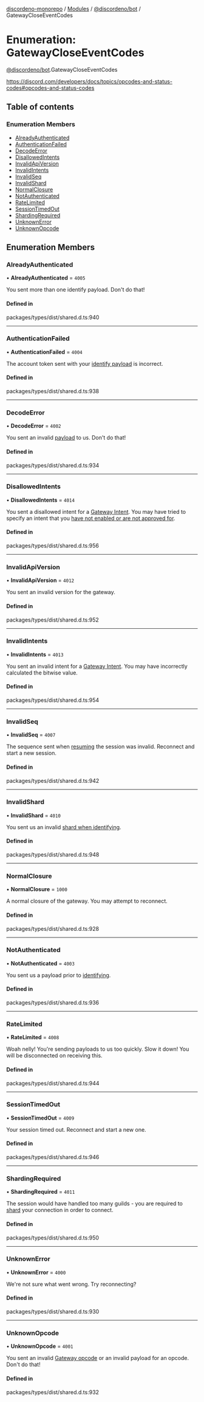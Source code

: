 [discordeno-monorepo](../README.md) / [Modules](../modules.md) / [@discordeno/bot](../modules/discordeno_bot.md) / GatewayCloseEventCodes

# Enumeration: GatewayCloseEventCodes

[@discordeno/bot](../modules/discordeno_bot.md).GatewayCloseEventCodes

https://discord.com/developers/docs/topics/opcodes-and-status-codes#opcodes-and-status-codes

## Table of contents

### Enumeration Members

- [AlreadyAuthenticated](discordeno_bot.GatewayCloseEventCodes.md#alreadyauthenticated)
- [AuthenticationFailed](discordeno_bot.GatewayCloseEventCodes.md#authenticationfailed)
- [DecodeError](discordeno_bot.GatewayCloseEventCodes.md#decodeerror)
- [DisallowedIntents](discordeno_bot.GatewayCloseEventCodes.md#disallowedintents)
- [InvalidApiVersion](discordeno_bot.GatewayCloseEventCodes.md#invalidapiversion)
- [InvalidIntents](discordeno_bot.GatewayCloseEventCodes.md#invalidintents)
- [InvalidSeq](discordeno_bot.GatewayCloseEventCodes.md#invalidseq)
- [InvalidShard](discordeno_bot.GatewayCloseEventCodes.md#invalidshard)
- [NormalClosure](discordeno_bot.GatewayCloseEventCodes.md#normalclosure)
- [NotAuthenticated](discordeno_bot.GatewayCloseEventCodes.md#notauthenticated)
- [RateLimited](discordeno_bot.GatewayCloseEventCodes.md#ratelimited)
- [SessionTimedOut](discordeno_bot.GatewayCloseEventCodes.md#sessiontimedout)
- [ShardingRequired](discordeno_bot.GatewayCloseEventCodes.md#shardingrequired)
- [UnknownError](discordeno_bot.GatewayCloseEventCodes.md#unknownerror)
- [UnknownOpcode](discordeno_bot.GatewayCloseEventCodes.md#unknownopcode)

## Enumeration Members

### AlreadyAuthenticated

• **AlreadyAuthenticated** = `4005`

You sent more than one identify payload. Don't do that!

#### Defined in

packages/types/dist/shared.d.ts:940

---

### AuthenticationFailed

• **AuthenticationFailed** = `4004`

The account token sent with your [identify payload](https://discord.com/developers/docs/topics/gateway#identify) is incorrect.

#### Defined in

packages/types/dist/shared.d.ts:938

---

### DecodeError

• **DecodeError** = `4002`

You sent an invalid [payload](https://discord.com/developers/docs/topics/gateway#sending-payloads) to us. Don't do that!

#### Defined in

packages/types/dist/shared.d.ts:934

---

### DisallowedIntents

• **DisallowedIntents** = `4014`

You sent a disallowed intent for a [Gateway Intent](https://discord.com/developers/docs/topics/gateway#gateway-intents). You may have tried to specify an intent that you [have not enabled or are not approved for](https://discord.com/developers/docs/topics/gateway#privileged-intents).

#### Defined in

packages/types/dist/shared.d.ts:956

---

### InvalidApiVersion

• **InvalidApiVersion** = `4012`

You sent an invalid version for the gateway.

#### Defined in

packages/types/dist/shared.d.ts:952

---

### InvalidIntents

• **InvalidIntents** = `4013`

You sent an invalid intent for a [Gateway Intent](https://discord.com/developers/docs/topics/gateway#gateway-intents). You may have incorrectly calculated the bitwise value.

#### Defined in

packages/types/dist/shared.d.ts:954

---

### InvalidSeq

• **InvalidSeq** = `4007`

The sequence sent when [resuming](https://discord.com/developers/docs/topics/gateway#resume) the session was invalid. Reconnect and start a new session.

#### Defined in

packages/types/dist/shared.d.ts:942

---

### InvalidShard

• **InvalidShard** = `4010`

You sent us an invalid [shard when identifying](https://discord.com/developers/docs/topics/gateway#sharding).

#### Defined in

packages/types/dist/shared.d.ts:948

---

### NormalClosure

• **NormalClosure** = `1000`

A normal closure of the gateway.
You may attempt to reconnect.

#### Defined in

packages/types/dist/shared.d.ts:928

---

### NotAuthenticated

• **NotAuthenticated** = `4003`

You sent us a payload prior to [identifying](https://discord.com/developers/docs/topics/gateway#identify).

#### Defined in

packages/types/dist/shared.d.ts:936

---

### RateLimited

• **RateLimited** = `4008`

Woah nelly! You're sending payloads to us too quickly. Slow it down! You will be disconnected on receiving this.

#### Defined in

packages/types/dist/shared.d.ts:944

---

### SessionTimedOut

• **SessionTimedOut** = `4009`

Your session timed out. Reconnect and start a new one.

#### Defined in

packages/types/dist/shared.d.ts:946

---

### ShardingRequired

• **ShardingRequired** = `4011`

The session would have handled too many guilds - you are required to [shard](https://discord.com/developers/docs/topics/gateway#sharding) your connection in order to connect.

#### Defined in

packages/types/dist/shared.d.ts:950

---

### UnknownError

• **UnknownError** = `4000`

We're not sure what went wrong. Try reconnecting?

#### Defined in

packages/types/dist/shared.d.ts:930

---

### UnknownOpcode

• **UnknownOpcode** = `4001`

You sent an invalid [Gateway opcode](https://discord.com/developers/docs/topics/opcodes-and-status-codes#gateway-gateway-opcodes) or an invalid payload for an opcode. Don't do that!

#### Defined in

packages/types/dist/shared.d.ts:932
